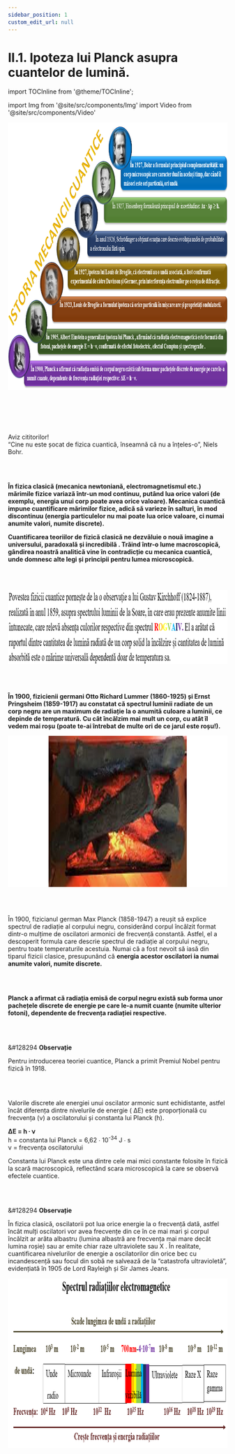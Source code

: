 ```yaml
---
sidebar_position: 1
custom_edit_url: null
---
```


# II.1. Ipoteza lui Planck asupra cuantelor de lumină.



import TOCInline from '@theme/TOCInline';

<TOCInline toc={toc} />



import Img from '@site/src/components/Img'
import Video from '@site/src/components/Video'







<Img className="img-responsive4" src="fizica/clasa12/capitolul2/II-7-principiul-de-incertitudine-al-lui-heisenberg-poza3-schema-mentala-istoria-mecanii-cuantice_vers2.png" width="1000" height="613" lazy={false} />




<br></br>
<br></br>



<div class="alert alert--warning" role="alert">


Aviz cititorilor!    
“Cine nu este șocat de fizica cuantică, înseamnă că nu a înțeles-o”, Niels Bohr.


</div>




<br></br>


<div class="alert alert--secondary" role="alert">


**În fizica clasică (mecanica newtoniană, electromagnetismul etc.) mărimile fizice variază într-un mod continuu, putând lua orice valori (de exemplu, energia unui corp poate avea orice valoare). Mecanica cuantică impune cuantificare mărimilor fizice, adică să varieze în salturi, în mod discontinuu (energia particulelor nu mai poate lua orice valoare, ci numai anumite valori, numite discrete).**   

**Cuantificarea teoriilor de fizică clasică  ne dezvăluie o nouă imagine a universului, paradoxală și incredibilă . Trăind într-o lume macroscopică, gândirea noastră analitică vine în contradicție cu mecanica cuantică, unde domnesc alte legi și principii pentru lumea microscopică.**




</div>


<br></br>



<div class="alert alert--secondary" role="alert">


<Img className="img-responsive4" src="fizica/clasa12/capitolul2/II-1-ipoteza-lui-planck-asupra-cuantelor-de-lumina-poza1-observatia-lui-gustav-kirchhoff-acronimul-rogvaiv.png" width="1000" height="170" lazy={false} />



</div>

<br></br>



<div class="alert alert--secondary" role="alert">

**În 1900, fizicienii germani Otto Richard Lummer (1860-1925) și Ernst Pringsheim (1859-1917) au constatat că spectrul luminii radiate de un corp negru are un maximum de radiație la o anumită culoare a luminii, ce depinde de temperatură. Cu cât încălzim mai mult un corp, cu atât îl vedem mai roșu (poate te-ai întrebat de multe ori de ce jarul este roșu!).**


<Img className="img-responsive4" src="fizica/clasa12/capitolul2/II-1-ipoteza-lui-planck-asupra-cuantelor-de-lumina-poza2-corpurile-incalzite-au-culoarea-rosie.png" width="1000" height="346" lazy={false} />






</div>




<br></br>


<div class="alert alert--secondary" role="alert">

În 1900, fizicianul german Max Planck (1858-1947) a reușit să explice spectrul de radiație al corpului negru, considerând corpul încălzit format dintr-o mulțime de oscilatori armonici de frecvență constantă. Astfel, el a descoperit formula care descrie spectrul de radiație al corpului negru, pentru toate temperaturile acestuia. Numai că a fost nevoit să iasă din tiparul fizicii clasice, presupunând că **energia acestor oscilatori ia numai anumite valori, numite discrete.**



</div>



<br></br>








<div class="alert alert--primary" role="alert">

**Planck a afirmat că radiația emisă de corpul negru există sub forma unor pachețele discrete de energie pe care le-a numit cuante (numite ulterior fotoni), dependente de frecvența radiației respective.**


</div>


<br></br>



<div class="alert alert--secondary" role="alert">

&#128294 **Observație**

Pentru introducerea teoriei cuantice, Planck a primit Premiul Nobel pentru fizică în 1918.


</div>






<br></br>



<div class="alert alert--primary" role="alert">


Valorile discrete ale energiei unui oscilator armonic sunt echidistante, astfel încât diferența dintre nivelurile de energie ( ΔE) este proporțională cu frecvența (ν) a oscilatorului și constanta lui Planck (h).

**ΔE = h ∙ ν**    
h = constanta lui Planck = 6,62 ∙ 10<sup>-34</sup> J ∙ s    
ν = frecvența oscilatorului


Constanta lui Planck este una dintre cele mai mici constante folosite în fizică la scară macroscopică, reflectând scara microscopică la care se observă efectele cuantice.





</div>



<br></br>


<div class="alert alert--secondary" role="alert">

&#128294 **Observație**


În fizica clasică, oscilatorii pot lua orice energie la o frecvență dată, astfel încât mulți oscilatori vor avea frecvențe din ce în ce mai mari și corpul încălzit ar arăta albastru (lumina albastră are frecvența mai mare decât lumina roșie) sau ar emite chiar raze ultraviolete sau X .  În realitate, cuantificarea nivelurilor de energie a oscilatorilor din orice bec cu incandescență sau focul din sobă  ne salvează de la “catastrofa ultravioletă”, evidențiată în 1905 de Lord Rayleigh și Sir James Jeans.




<Img className="img-responsive4" src="fizica/clasa12/capitolul2/II-1-ipoteza-lui-planck-asupra-cuantelor-de-lumina-poza3-spectrul-radiatiilor-electromagnetice.png" width="1000" height="389" />



</div>



